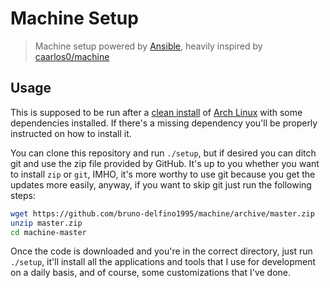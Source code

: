 # Machine Setup

> Machine setup powered by [Ansible](https://www.ansible.com/), heavily inspired
by [caarlos0/machine](https://github.com/caarlos0/machine)

## Usage

This is supposed to be run after a [clean install](./Installation.md) of [Arch Linux](https://www.archlinux.org/)
with some dependencies installed. If there's a missing dependency you'll be properly
instructed on how to install it.

You can clone this repository and run `./setup`, but if desired you can
ditch git and use the zip file provided by GitHub. It's up to you whether you want
to install `zip` or `git`, IMHO, it's more worthy to use git because you get the updates
more easily, anyway, if you want to skip git just run the following steps:

```bash
wget https://github.com/bruno-delfino1995/machine/archive/master.zip
unzip master.zip
cd machine-master
```

Once the code is downloaded and you're in the correct directory, just run `./setup`,
it'll install all the applications and tools that I use for development
on a daily basis, and of course, some customizations that I've done.
